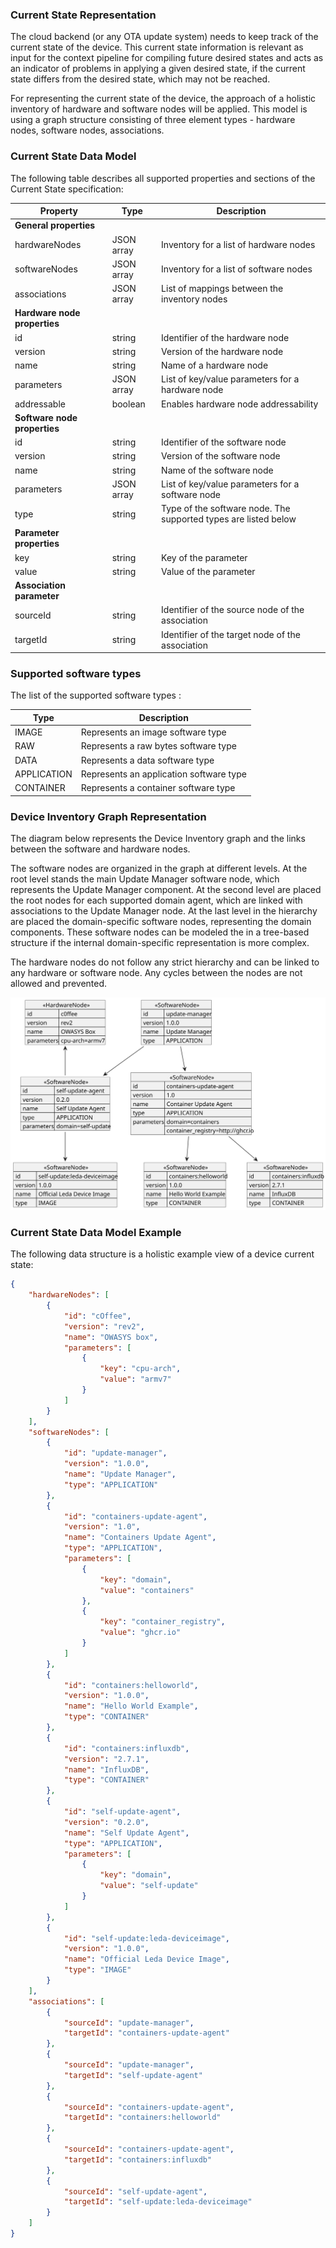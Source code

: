 ### Current State Representation

The cloud backend (or any OTA update system) needs to keep track of the current state of the device. This current state information is relevant as input for the context pipeline for compiling future desired states and acts as an indicator of problems in applying a given desired state, if the current state differs from the desired state, which may not be reached.

For representing the current state of the device, the approach of a holistic inventory of hardware and software nodes will be applied. This model is using a graph structure consisting of three element types - hardware nodes, software nodes, associations.

### Current State Data Model

The following table describes all supported properties and sections of the Current State specification:

| Property | Type | Description |
| - | - | - |
| **General properties** | | |
| hardwareNodes | JSON array | Inventory for a list of hardware nodes |
| softwareNodes | JSON array | Inventory for a list of software nodes |
| associations | JSON array | List of mappings between the inventory nodes |
| **Hardware node properties** | | |
| id | string | Identifier of the hardware node |
| version | string | Version of the hardware node |
| name | string | Name of a hardware node |
| parameters | JSON array | List of key/value parameters for a hardware node |
| addressable | boolean | Enables hardware node addressability |
| **Software node properties** | | |
| id | string | Identifier of the software node |
| version | string | Version of the software node |
| name | string | Name of the software node |
| parameters | JSON array | List of key/value parameters for a software node |
| type | string | Type of the software node. The supported types are listed below |
| **Parameter properties** | | |
| key | string | Key of the parameter |
| value | string | Value of the parameter |
| **Association parameter** | | |
| sourceId | string | Identifier of the source node of the association |
| targetId | string | Identifier of the target node of the association |

### Supported software types

The list of the supported software types :

| Type | Description |
| - | - |
| IMAGE | Represents an image software type |
| RAW | Represents a raw bytes software type |
| DATA | Represents a data software type |
| APPLICATION | Represents an application software type |
| CONTAINER | Represents a container software type |

### Device Inventory Graph Representation

The diagram below represents the Device Inventory graph and the links between the software and hardware nodes.

The software nodes are organized in the graph at different levels. At the root level stands the main Update Manager software node, which represents the Update Manager component. At the second level are placed the root nodes for each supported domain agent, which are linked with associations to the Update Manager node. At the last level in the hierarchy are placed the domain-specific software nodes, representing the domain components. These software nodes can be modeled the in a tree-based structure if the internal domain-specific representation is more complex.

The hardware nodes do not follow any strict hierarchy and can be linked to any hardware or software node. Any cycles between the nodes are not allowed and prevented.

![Device inventory](./_assets/device-inventory.svg)

### Current State Data Model Example

The following data structure is a holistic example view of a device current state:
```json
{
	"hardwareNodes": [
		{
			"id": "cOffee",
			"version": "rev2",
			"name": "OWASYS box",
			"parameters": [
				{
					"key": "cpu-arch",
					"value": "armv7"
				}
			]
		}
	],
	"softwareNodes": [
		{
			"id": "update-manager",
			"version": "1.0.0",
			"name": "Update Manager",
			"type": "APPLICATION"
		},
		{
			"id": "containers-update-agent",
			"version": "1.0",
			"name": "Containers Update Agent",
			"type": "APPLICATION",
			"parameters": [
				{
					"key": "domain",
					"value": "containers"
				},
				{
					"key": "container_registry",
					"value": "ghcr.io"
				}
			]
		},
		{
			"id": "containers:helloworld",
			"version": "1.0.0",
			"name": "Hello World Example",
			"type": "CONTAINER"
		},
		{
			"id": "containers:influxdb",
			"version": "2.7.1",
			"name": "InfluxDB",
			"type": "CONTAINER"
		},
		{
			"id": "self-update-agent",
			"version": "0.2.0",
			"name": "Self Update Agent",
			"type": "APPLICATION",
			"parameters": [
				{
					"key": "domain",
					"value": "self-update"
				}
			]
		},
		{
			"id": "self-update:leda-deviceimage",
			"version": "1.0.0",
			"name": "Official Leda Device Image",
			"type": "IMAGE"
		}
	],
	"associations": [
		{
			"sourceId": "update-manager",
			"targetId": "containers-update-agent"
		},
		{
			"sourceId": "update-manager",
			"targetId": "self-update-agent"
		},
		{
			"sourceId": "containers-update-agent",
			"targetId": "containers:helloworld"
		},
		{
			"sourceId": "containers-update-agent",
			"targetId": "containers:influxdb"
		},
		{
			"sourceId": "self-update-agent",
			"targetId": "self-update:leda-deviceimage"
		}
	]
}
```

